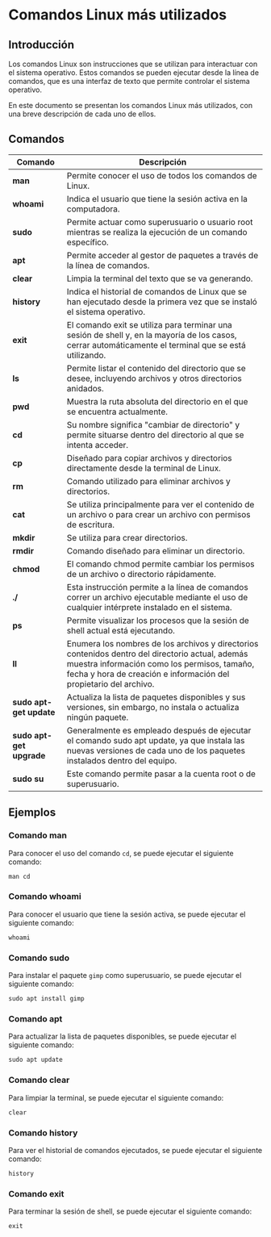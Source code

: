 # Comandos Linux más utilizados

## Introducción

Los comandos Linux son instrucciones que se utilizan para interactuar con el sistema operativo. Estos comandos se pueden ejecutar desde la línea de comandos, que es una interfaz de texto que permite controlar el sistema operativo.

En este documento se presentan los comandos Linux más utilizados, con una breve descripción de cada uno de ellos.

## Comandos

| Comando | Descripción |
|---|---|
| **man** | Permite conocer el uso de todos los comandos de Linux. |
| **whoami** | Indica el usuario que tiene la sesión activa en la computadora. |
| **sudo** | Permite actuar como superusuario o usuario root mientras se realiza la ejecución de un comando específico. |
| **apt** | Permite acceder al gestor de paquetes a través de la línea de comandos. |
| **clear** | Limpia la terminal del texto que se va generando. |
| **history** | Indica el historial de comandos de Linux que se han ejecutado desde la primera vez que se instaló el sistema operativo. |
| **exit** | El comando exit se utiliza para terminar una sesión de shell y, en la mayoría de los casos, cerrar automáticamente el terminal que se está utilizando. |
| **ls** | Permite listar el contenido del directorio que se desee, incluyendo archivos y otros directorios anidados. |
| **pwd** | Muestra la ruta absoluta del directorio en el que se encuentra actualmente. |
| **cd** | Su nombre significa "cambiar de directorio" y permite situarse dentro del directorio al que se intenta acceder. |
| **cp** | Diseñado para copiar archivos y directorios directamente desde la terminal de Linux. |
| **rm** | Comando utilizado para eliminar archivos y directorios. |
| **cat** | Se utiliza principalmente para ver el contenido de un archivo o para crear un archivo con permisos de escritura. |
| **mkdir** | Se utiliza para crear directorios. |
| **rmdir** | Comando diseñado para eliminar un directorio. |
| **chmod** | El comando chmod permite cambiar los permisos de un archivo o directorio rápidamente. |
| **./** | Esta instrucción permite a la línea de comandos correr un archivo ejecutable mediante el uso de cualquier intérprete instalado en el sistema. |
| **ps** | Permite visualizar los procesos que la sesión de shell actual está ejecutando. |
| **ll** | Enumera los nombres de los archivos y directorios contenidos dentro del directorio actual, además muestra información como los permisos, tamaño, fecha y hora de creación e información del propietario del archivo. |
| **sudo apt-get update** | Actualiza la lista de paquetes disponibles y sus versiones, sin embargo, no instala o actualiza ningún paquete. |
| **sudo apt-get upgrade** | Generalmente es empleado después de ejecutar el comando sudo apt update, ya que instala las nuevas versiones de cada uno de los paquetes instalados dentro del equipo. |
| **sudo su** | Este comando permite pasar a la cuenta root o de superusuario. |

## Ejemplos

### Comando man

Para conocer el uso del comando `cd`, se puede ejecutar el siguiente comando:

```
man cd
```

### Comando whoami

Para conocer el usuario que tiene la sesión activa, se puede ejecutar el siguiente comando:

```
whoami
```

### Comando sudo

Para instalar el paquete `gimp` como superusuario, se puede ejecutar el siguiente comando:

```
sudo apt install gimp
```

### Comando apt

Para actualizar la lista de paquetes disponibles, se puede ejecutar el siguiente comando:

```
sudo apt update
```

### Comando clear

Para limpiar la terminal, se puede ejecutar el siguiente comando:

```
clear
```

### Comando history

Para ver el historial de comandos ejecutados, se puede ejecutar el siguiente comando:

```
history
```

### Comando exit

Para terminar la sesión de shell, se puede ejecutar el siguiente comando:

```
exit



